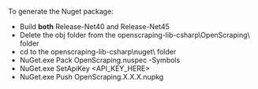 To generate the Nuget package:
- Build **both** Release-Net40 and Release-Net45
- Delete the obj folder from the openscraping-lib-csharp\OpenScraping\ folder
- cd to the openscraping-lib-csharp\nuget\ folder
- NuGet.exe Pack OpenScraping.nuspec -Symbols
- NuGet.exe SetApiKey <API_KEY_HERE>
- NuGet.exe Push OpenScraping.X.X.X.nupkg
